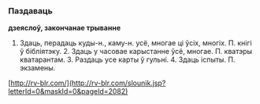 ### Паздаваць
**дзеяслоў, закончанае трыванне**

1. Здаць, перадаць куды-н., каму-н. усё, многае ці ўсіх, многіх. П. кнігі ў бібліятэку. 2. Здаць у часовае карыстанне ўсё, многае. П. кватэры кватарантам. 3. Раздаць усе карты ў гульні. 4. Здаць іспыты. П. экзамены.

<a rel="author">[http://rv-blr.com/](http://rv-blr.com/slounik.jsp?letterId=0&maskId=0&pageId=2082)</a>

